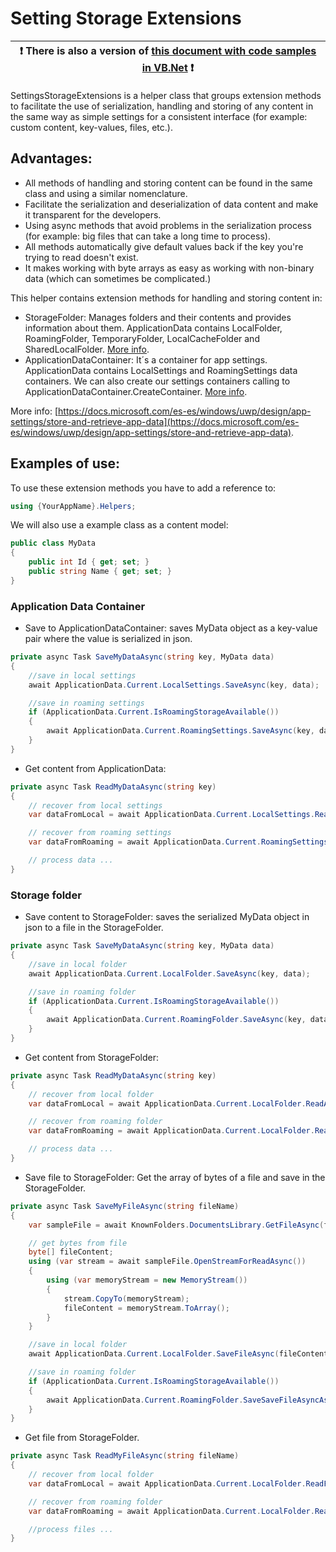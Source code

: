 # Setting Storage Extensions

:heavy_exclamation_mark: There is also a version of [this document with code samples in VB.Net](./setting-storage.vb.md) :heavy_exclamation_mark: |
----------------------------------------------------------------------------------------------------------------------------------------------- |

SettingsStorageExtensions is a helper class that groups extension methods to facilitate the use of serialization, handling and storing of any content in the same way as simple settings for a consistent interface (for example: custom content, key-values, files, etc.).

## Advantages:
 - All methods of handling and storing content can be found in the same class and using a similar nomenclature. 
 - Facilitate the serialization and deserialization of data content and make it transparent for the developers.
 - Using async methods that avoid problems in the serialization process (for example: big files that can take a long time to process).
 - All methods automatically give default values back if the key you're trying to read doesn't exist.
 - It makes working with byte arrays as easy as working with non-binary data (which can sometimes be complicated.)

This helper contains extension methods for handling and storing content in:
 - StorageFolder: Manages folders and their contents and provides information about them.
  ApplicationData contains LocalFolder, RoamingFolder, TemporaryFolder, LocalCacheFolder and SharedLocalFolder. [More info](https://docs.microsoft.com/en-us/uwp/api/Windows.Storage.StorageFolder).
 - ApplicationDataContainer: It´s a container for app settings. 
 ApplicationData contains LocalSettings and RoamingSettings data containers. 
 We can also create our settings containers calling to  ApplicationDataContainer.CreateContainer. [More info](https://docs.microsoft.com/en-us/uwp/api/windows.storage.applicationdatacontainer).

More info: [https://docs.microsoft.com/es-es/windows/uwp/design/app-settings/store-and-retrieve-app-data](https://docs.microsoft.com/es-es/windows/uwp/design/app-settings/store-and-retrieve-app-data).


## Examples of use:

To use these extension methods you have to add a reference to:
```csharp
using {YourAppName}.Helpers;
```

We will also use a example class as a content model:
```csharp
public class MyData
{
    public int Id { get; set; }
    public string Name { get; set; }
}
```
### Application Data Container

- Save to ApplicationDataContainer: saves MyData object as a key-value pair where the value is serialized in json.

```csharp
private async Task SaveMyDataAsync(string key, MyData data)
{
    //save in local settings
    await ApplicationData.Current.LocalSettings.SaveAsync(key, data);

    //save in roaming settings
    if (ApplicationData.Current.IsRoamingStorageAvailable())
    {
        await ApplicationData.Current.RoamingSettings.SaveAsync(key, data);
    }
}
```

- Get content from ApplicationData:
```csharp
private async Task ReadMyDataAsync(string key)
{
    // recover from local settings
    var dataFromLocal = await ApplicationData.Current.LocalSettings.ReadAsync<MyData>(key);

    // recover from roaming settings
    var dataFromRoaming = await ApplicationData.Current.RoamingSettings.ReadAsync<MyData>(key);

    // process data ...
}
```
### Storage folder
- Save content to StorageFolder: saves the serialized MyData object in json to a file in the StorageFolder.
```csharp
private async Task SaveMyDataAsync(string key, MyData data)
{
    //save in local folder
    await ApplicationData.Current.LocalFolder.SaveAsync(key, data);

    //save in roaming folder
    if (ApplicationData.Current.IsRoamingStorageAvailable())
    {
        await ApplicationData.Current.RoamingFolder.SaveAsync(key, data);
    }
}
```

- Get content from StorageFolder:
```csharp
private async Task ReadMyDataAsync(string key)
{
    // recover from local folder
    var dataFromLocal = await ApplicationData.Current.LocalFolder.ReadAsync<MyData>(key);

    // recover from roaming folder
    var dataFromRoaming = await ApplicationData.Current.LocalFolder.ReadAsync<MyData>(key);

    // process data ...
}
```

- Save file to StorageFolder: Get the array of bytes of a file and save in the StorageFolder.
```csharp
private async Task SaveMyFileAsync(string fileName)
{
    var sampleFile = await KnownFolders.DocumentsLibrary.GetFileAsync(fileName);

    // get bytes from file
    byte[] fileContent;
    using (var stream = await sampleFile.OpenStreamForReadAsync())
    {
        using (var memoryStream = new MemoryStream())
        {
            stream.CopyTo(memoryStream);
            fileContent = memoryStream.ToArray();
        }
    }

    //save in local folder
    await ApplicationData.Current.LocalFolder.SaveFileAsync(fileContent, fileName);

    //save in roaming folder
    if (ApplicationData.Current.IsRoamingStorageAvailable())
    {
        await ApplicationData.Current.RoamingFolder.SaveSaveFileAsyncAsync(fileContent, fileName);
    }
}
```

- Get file from StorageFolder.
```csharp
private async Task ReadMyFileAsync(string fileName)
{
    // recover from local folder
    var dataFromLocal = await ApplicationData.Current.LocalFolder.ReadFileAsync(fileName);

    // recover from roaming folder
    var dataFromRoaming = await ApplicationData.Current.LocalFolder.ReadFileAsync(fileName);

    //process files ...
}
```
